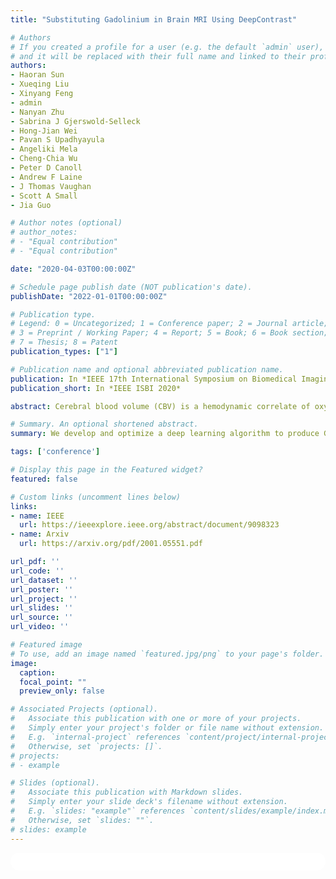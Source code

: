 ```yaml
---
title: "Substituting Gadolinium in Brain MRI Using DeepContrast"

# Authors
# If you created a profile for a user (e.g. the default `admin` user), write the username (folder name) here
# and it will be replaced with their full name and linked to their profile.
authors:
- Haoran Sun
- Xueqing Liu
- Xinyang Feng
- admin
- Nanyan Zhu
- Sabrina J Gjerswold-Selleck
- Hong-Jian Wei
- Pavan S Upadhyayula
- Angeliki Mela
- Cheng-Chia Wu
- Peter D Canoll
- Andrew F Laine
- J Thomas Vaughan
- Scott A Small
- Jia Guo

# Author notes (optional)
# author_notes:
# - "Equal contribution"
# - "Equal contribution"

date: "2020-04-03T00:00:00Z"

# Schedule page publish date (NOT publication's date).
publishDate: "2022-01-01T00:00:00Z"

# Publication type.
# Legend: 0 = Uncategorized; 1 = Conference paper; 2 = Journal article;
# 3 = Preprint / Working Paper; 4 = Report; 5 = Book; 6 = Book section;
# 7 = Thesis; 8 = Patent
publication_types: ["1"]

# Publication name and optional abbreviated publication name.
publication: In *IEEE 17th International Symposium on Biomedical Imaging (ISBI)*
publication_short: In *IEEE ISBI 2020*

abstract: Cerebral blood volume (CBV) is a hemodynamic correlate of oxygen metabolism and reflects brain activity and function. High-resolution CBV maps can be generated using the steady-state gadoliniumenhanced MRI technique. Such technique requires an intravenous injection of exogenous gadolinium based contrast agent (GBCA) and recent studies suggest that the GBCA can accumulate in the brain after frequent use. We hypothesize that endogenous sources of contrast might exist within the most conventional and commonly acquired structural MRI, potentially obviating the need for exogenous contrast. Here, we test this hypothesis by developing and optimizing a deep learning algorithm, which we call DeepContrast, in mice. We find that DeepContrast performs equally well as exogenous GBCA in mapping CBV of the normal brain tissue and enhancing glioblastoma. Together, these studies validate our hypothesis that a deep learning approach can potentially replace the need for GBCAs in brain MRI.

# Summary. An optional shortened abstract.
summary: We develop and optimize a deep learning algorithm to produce Gd contrast in mouse brain MRI directly from a single non-contrast structural MRI.

tags: ['conference']

# Display this page in the Featured widget?
featured: false

# Custom links (uncomment lines below)
links:
- name: IEEE
  url: https://ieeexplore.ieee.org/abstract/document/9098323
- name: Arxiv
  url: https://arxiv.org/pdf/2001.05551.pdf

url_pdf: ''
url_code: ''
url_dataset: ''
url_poster: ''
url_project: ''
url_slides: ''
url_source: ''
url_video: ''

# Featured image
# To use, add an image named `featured.jpg/png` to your page's folder.
image:
  caption:
  focal_point: ""
  preview_only: false

# Associated Projects (optional).
#   Associate this publication with one or more of your projects.
#   Simply enter your project's folder or file name without extension.
#   E.g. `internal-project` references `content/project/internal-project/index.md`.
#   Otherwise, set `projects: []`.
# projects:
# - example

# Slides (optional).
#   Associate this publication with Markdown slides.
#   Simply enter your slide deck's filename without extension.
#   E.g. `slides: "example"` references `content/slides/example/index.md`.
#   Otherwise, set `slides: ""`.
# slides: example
---
```


<!-- {{% callout note %}}
Click the *Cite* button above to demo the feature to enable visitors to import publication metadata into their reference management software.
{{% /callout %}}

{{% callout note %}}
Create your slides in Markdown - click the *Slides* button to check out the example.
{{% /callout %}} -->

<!-- Supplementary notes can be added here, including [code, math, and images](https://wowchemy.com/docs/writing-markdown-latex/). -->


<html>
  <style>
    section {
        background: white;
        color: black;
        border-radius: 1em;
        padding: 1em;
        left: 50% }
    #inner {
        display: inline-block;
        display: flex;
        align-items: center;
        justify-content: center }
  </style>
  <section>
    <div id="inner">
      <script type='text/javascript' src='https://d1bxh8uas1mnw7.cloudfront.net/assets/embed.js'></script>
        <span style="float:left";
          class="__dimensions_badge_embed__"
          data-doi="10.1109/ISBI45749.2020.9098323"
          data-hide-zero-citations="false"
          data-legend="always">
        </span>
      <script async src="https://badge.dimensions.ai/badge.js" charset="utf-8"></script>
        <div  style="float:right";
          data-link-target="_blank"
          data-badge-details="right"
          data-badge-type="medium-donut"
          data-doi="10.1109/ISBI45749.2020.9098323"
          data-condensed="true"
          data-hide-no-mentions="false"
          class="altmetric-embed">
        </div>
    </div>
    <div id="inner">
      <script type="text/javascript" src="//cdn.plu.mx/widget-summary.js"></script>
        <a href="https://plu.mx/plum/a/?doi=10.1109/ISBI45749.2020.9098323"
          data-orientation="horizontal"
          class="plumx-summary"
          data-site="plum"
          data-hide-when-empty="false">
        </a>
    </div>
  </section>